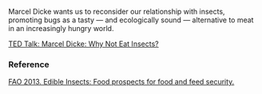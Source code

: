 <!--
.. title: Lecture 21-22 Insects as Food for Humans
.. slug: lecture-21-22-insects-as-food-for-humans
.. date: 2021-11-10 12:45 UTC+10:00
.. tags: lecture
.. category:
.. link:
.. description: 
.. type: text
-->

Marcel Dicke wants us to reconsider our relationship with insects, promoting bugs as a tasty — and ecologically sound — alternative to meat in an increasingly hungry world.

[TED Talk: Marcel Dicke: Why Not Eat Insects?](https://www.ted.com/talks/marcel_dicke_why_not_eat_insects)

### Reference

[FAO 2013. Edible Insects: Food prospects for food and feed security.](https://www.fao.org/3/i3253e/i3253e00.htm)
